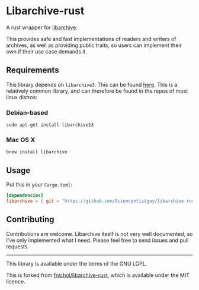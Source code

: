 # Libarchive-rust

A rust wrapper for [libarchive](https://www.libarchive.org/).

This provides safe and fast implementations of readers and writers of archives, as well as
providing public traits, so users can implement their own if their use case demands it.

## Requirements

This library depends on `libarchive3`. This can be found [here](https://www.libarchive.org/). This
is a relatively common library, and can therefore be found in the repos of most linux distros:

### Debian-based

```shell
sudo apt-get install libarchive13
```

### Mac OS X

```shell
brew install libarchive
```

## Usage

Put this in your `Cargo.toml`:

```toml
[dependencies]
libarchive = { git = "https://github.com/Sciencentistguy/libarchive-rust" }
```

## Contributing

Contributions are welcome. Libarchive itself is not very well documented, so I've only
implemented what I need. Please feel free to send issues and pull requests.

---

This library is available under the terms of the GNU LGPL.

This is forked from [fnichol/libarchive-rust](https://github.com/fnichol/libarchive-rust), which is available under the MIT licence.
